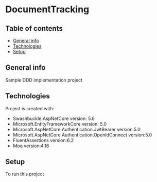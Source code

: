 # DocumentTracking

## Table of contents
* [General info](#general-info)
* [Technologies](#technologies)
* [Setup](#setup)

## General info
Sample DDD implementation project

## Technologies
Project is created with:
* Swashbuckle.AspNetCore version: 5.6
* Microsoft.EntityFrameworkCore version: 5.0
* Microsoft.AspNetCore.Authentication.JwtBearer version:5.0
* Microsoft.AspNetCore.Authentication.OpenIdConnect version:5.0
* FluentAssertions version:6.2
* Moq version:4.16

## Setup
To run this project
